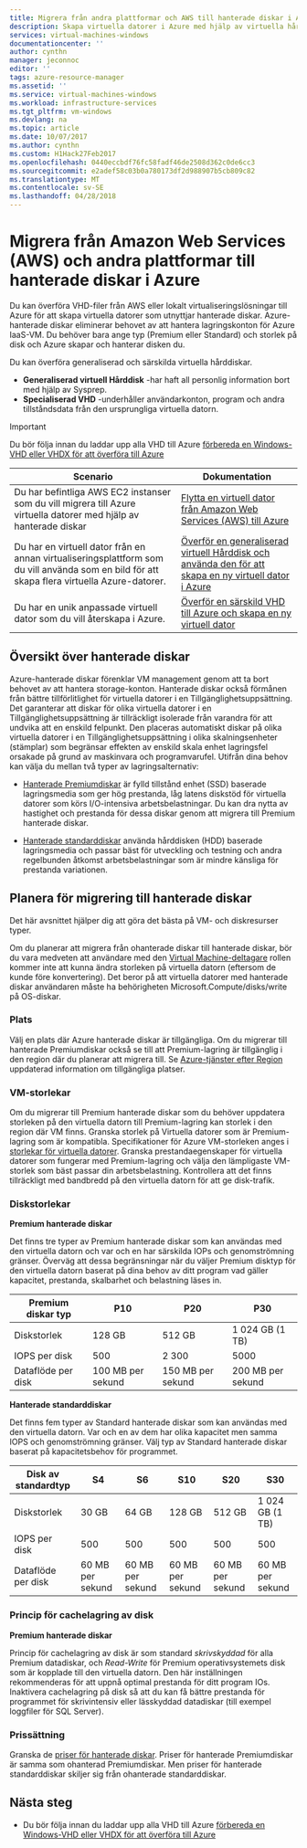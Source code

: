 ```yaml
---
title: Migrera från andra plattformar och AWS till hanterade diskar i Azure | Microsoft Docs
description: Skapa virtuella datorer i Azure med hjälp av virtuella hårddiskar som överförts från andra moln som AWS eller andra virtualiseringsplattformar och dra nytta av Azure hanterade diskar.
services: virtual-machines-windows
documentationcenter: ''
author: cynthn
manager: jeconnoc
editor: ''
tags: azure-resource-manager
ms.assetid: ''
ms.service: virtual-machines-windows
ms.workload: infrastructure-services
ms.tgt_pltfrm: vm-windows
ms.devlang: na
ms.topic: article
ms.date: 10/07/2017
ms.author: cynthn
ms.custom: H1Hack27Feb2017
ms.openlocfilehash: 0440eccbdf76fc58fadf46de2508d362c0de6cc3
ms.sourcegitcommit: e2adef58c03b0a780173df2d988907b5cb809c82
ms.translationtype: MT
ms.contentlocale: sv-SE
ms.lasthandoff: 04/28/2018
---
```

# <a name="migrate-from-amazon-web-services-aws-and-other-platforms-to-managed-disks-in-azure"></a>Migrera från Amazon Web Services (AWS) och andra plattformar till hanterade diskar i Azure

Du kan överföra VHD-filer från AWS eller lokalt virtualiseringslösningar till Azure för att skapa virtuella datorer som utnyttjar hanterade diskar. Azure-hanterade diskar eliminerar behovet av att hantera lagringskonton för Azure IaaS-VM. Du behöver bara ange typ (Premium eller Standard) och storlek på disk och Azure skapar och hanterar disken du. 

Du kan överföra generaliserad och särskilda virtuella hårddiskar. 
- **Generaliserad virtuell Hårddisk** -har haft all personlig information bort med hjälp av Sysprep. 
- **Specialiserad VHD** -underhåller användarkonton, program och andra tillståndsdata från den ursprungliga virtuella datorn. 

> [!IMPORTANT]
> Du bör följa innan du laddar upp alla VHD till Azure [förbereda en Windows-VHD eller VHDX för att överföra till Azure](prepare-for-upload-vhd-image.md?toc=%2fazure%2fvirtual-machines%2fwindows%2ftoc.json)
>
>


| Scenario                                                                                                                         | Dokumentation                                                                                                                       |
|----------------------------------------------------------------------------------------------------------------------------------|-------------------------------------------------------------------------------------------------------------------------------------|
| Du har befintliga AWS EC2 instanser som du vill migrera till Azure virtuella datorer med hjälp av hanterade diskar                              | [Flytta en virtuell dator från Amazon Web Services (AWS) till Azure](aws-to-azure.md)                           |
| Du har en virtuell dator från en annan virtualiseringsplattform som du vill använda som en bild för att skapa flera virtuella Azure-datorer. | [Överför en generaliserad virtuell Hårddisk och använda den för att skapa en ny virtuell dator i Azure](upload-generalized-managed.md) |
| Du har en unik anpassade virtuell dator som du vill återskapa i Azure.                                                      | [Överför en särskild VHD till Azure och skapa en ny virtuell dator](create-vm-specialized.md)         |


## <a name="overview-of-managed-disks"></a>Översikt över hanterade diskar

Azure-hanterade diskar förenklar VM management genom att ta bort behovet av att hantera storage-konton. Hanterade diskar också förmånen från bättre tillförlitlighet för virtuella datorer i en Tillgänglighetsuppsättning. Det garanterar att diskar för olika virtuella datorer i en Tillgänglighetsuppsättning är tillräckligt isolerade från varandra för att undvika att en enskild felpunkt. Den placeras automatiskt diskar på olika virtuella datorer i en Tillgänglighetsuppsättning i olika skalningsenheter (stämplar) som begränsar effekten av enskild skala enhet lagringsfel orsakade på grund av maskinvara och programvarufel. Utifrån dina behov kan välja du mellan två typer av lagringsalternativ: 
 
- [Hanterade Premiumdiskar](premium-storage.md) är fylld tillstånd enhet (SSD) baserade lagringsmedia som ger hög prestanda, låg latens diskstöd för virtuella datorer som körs I/O-intensiva arbetsbelastningar. Du kan dra nytta av hastighet och prestanda för dessa diskar genom att migrera till Premium hanterade diskar.  

- [Hanterade standarddiskar](standard-storage.md) använda hårddisken (HDD) baserade lagringsmedia och passar bäst för utveckling och testning och andra regelbunden åtkomst arbetsbelastningar som är mindre känsliga för prestanda variationen.  

## <a name="plan-for-the-migration-to-managed-disks"></a>Planera för migrering till hanterade diskar

Det här avsnittet hjälper dig att göra det bästa på VM- och diskresurser typer.

Om du planerar att migrera från ohanterade diskar till hanterade diskar, bör du vara medveten att användare med den [Virtual Machine-deltagare](../../role-based-access-control/built-in-roles.md#virtual-machine-contributor) rollen kommer inte att kunna ändra storleken på virtuella datorn (eftersom de kunde före konvertering). Det beror på att virtuella datorer med hanterade diskar användaren måste ha behörigheten Microsoft.Compute/disks/write på OS-diskar.

### <a name="location"></a>Plats

Välj en plats där Azure hanterade diskar är tillgängliga. Om du migrerar till hanterade Premiumdiskar också se till att Premium-lagring är tillgänglig i den region där du planerar att migrera till. Se [Azure-tjänster efter Region](https://azure.microsoft.com/regions/#services) uppdaterad information om tillgängliga platser.

### <a name="vm-sizes"></a>VM-storlekar

Om du migrerar till Premium hanterade diskar som du behöver uppdatera storleken på den virtuella datorn till Premium-lagring kan storlek i den region där VM finns. Granska storlek på Virtuella datorer som är Premium-lagring som är kompatibla. Specifikationer för Azure VM-storleken anges i [storlekar för virtuella datorer](sizes.md).
Granska prestandaegenskaper för virtuella datorer som fungerar med Premium-lagring och välja den lämpligaste VM-storlek som bäst passar din arbetsbelastning. Kontrollera att det finns tillräckligt med bandbredd på den virtuella datorn för att ge disk-trafik.

### <a name="disk-sizes"></a>Diskstorlekar

**Premium hanterade diskar**

Det finns tre typer av Premium hanterade diskar som kan användas med den virtuella datorn och var och en har särskilda IOPs och genomströmning gränser. Överväg att dessa begränsningar när du väljer Premium disktyp för den virtuella datorn baserat på dina behov av ditt program vad gäller kapacitet, prestanda, skalbarhet och belastning läses in.

| Premium diskar typ  | P10               | P20               | P30               |
|---------------------|-------------------|-------------------|-------------------|
| Diskstorlek           | 128 GB            | 512 GB            | 1 024 GB (1 TB)    |
| IOPS per disk       | 500               | 2 300              | 5000              |
| Dataflöde per disk | 100 MB per sekund | 150 MB per sekund | 200 MB per sekund |

**Hanterade standarddiskar**

Det finns fem typer av Standard hanterade diskar som kan användas med den virtuella datorn. Var och en av dem har olika kapacitet men samma IOPS och genomströmning gränser. Välj typ av Standard hanterade diskar baserat på kapacitetsbehov för programmet.

| Disk av standardtyp  | S4               | S6               | S10              | S20              | S30              |
|---------------------|------------------|------------------|------------------|------------------|------------------|
| Diskstorlek           | 30 GB            | 64 GB            | 128 GB           | 512 GB           | 1 024 GB (1 TB)   |
| IOPS per disk       | 500              | 500              | 500              | 500              | 500              |
| Dataflöde per disk | 60 MB per sekund | 60 MB per sekund | 60 MB per sekund | 60 MB per sekund | 60 MB per sekund |

### <a name="disk-caching-policy"></a>Princip för cachelagring av disk 

**Premium hanterade diskar**

Princip för cachelagring av disk är som standard *skrivskyddad* för alla Premium datadiskar, och *Read-Write* för Premium operativsystemets disk som är kopplade till den virtuella datorn. Den här inställningen rekommenderas för att uppnå optimal prestanda för ditt program IOs. Inaktivera cachelagring på disk så att du kan få bättre prestanda för programmet för skrivintensiv eller lässkyddad datadiskar (till exempel loggfiler för SQL Server).

### <a name="pricing"></a>Prissättning

Granska de [priser för hanterade diskar](https://azure.microsoft.com/pricing/details/managed-disks/). Priser för hanterade Premiumdiskar är samma som ohanterad Premiumdiskar. Men priser för hanterade standarddiskar skiljer sig från ohanterade standarddiskar.


## <a name="next-steps"></a>Nästa steg

- Du bör följa innan du laddar upp alla VHD till Azure [förbereda en Windows-VHD eller VHDX för att överföra till Azure](prepare-for-upload-vhd-image.md?toc=%2fazure%2fvirtual-machines%2fwindows%2ftoc.json)
